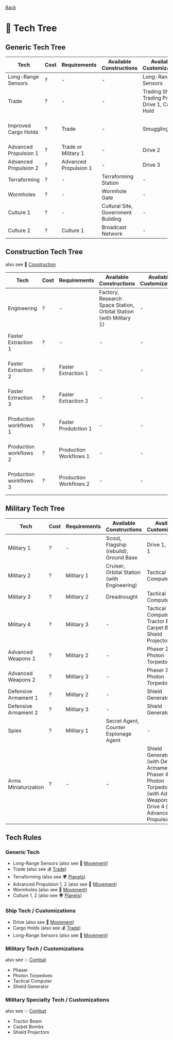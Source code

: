 [Back](https://github.com/haslo/space4x/blob/master/readme.md)

# :satellite: Tech Tree

## Generic Tech Tree

| Tech | Cost | Requirements | Available Constructions | Available Customizations | Special Rules |
|---|---|---|---|---|---|
| Long-Range Sensors | ? | - | - | Long-Range Sensors | - |
| Trade | ? | - | - | Trading Ship, Trading Post, Drive 1, Cargo Hold | - |
| Improved Cargo Holds | ? | Trade | - | Smuggling Hold | Cargo holds double capacity |
| Advanced Propulsion 1 | ? | Trade or Military 1 | - | Drive 2 | - |
| Advanced Propulsion 2 | ? | Advanced Propulsion 1 | - | Drive 3 | - |
| Terraforming | ? | - | Terraforming Station | - | - |
| Wormholes | ? | - | Wormhole Gate | - | - |
| Culture 1 | ? | - | Cultural Site, Government Building | - | - |
| Culture 2 | ? | Culture 1 | Broadcast Network | - | - |

## Construction Tech Tree

also see :construction: [Construction](https://github.com/haslo/space4x/blob/master/construction.md)

| Tech | Cost | Requirements | Available Constructions | Available Customizations | Special Rules |
|---|---|---|---|---|---|
| Engineering | ? | - | Factory, Research Space Station, Orbital Station (with Military 1) | - | - |
| Faster Extraction 1 | ? | - | - | - | 2x extraction per factory and round |
| Faster Extraction 2 | ? | Faster Extraction 1 | - | - | 4x extraction per factory and round |
| Faster Extraction 3 | ? | Faster Extraction 2 | - | - | unlimited extraction per factory and round |
| Production workflows 1 | ? | Faster Produtction 1 | - | - | 2x combination per factory and round |
| Production workflows 2 | ? | Production Workflows 1 | - | - | 4x combination per factory and round |
| Production workflows 3 | ? | Production Workflows 2 | - | - | unlimited combination per factory and round |

## Military Tech Tree

| Tech | Cost | Requirements | Available Constructions | Available Customizations | Special Rules |
|---|---|---|---|---|---|
| Military 1 | ? | - | Scout, Flagship (rebuild), Ground Base | Drive 1, Phaser 1 | - |
| Military 2 | ? | Military 1 | Cruiser, Orbital Station (with Engineering) | Tactical Computer 1 | - |
| Military 3 | ? | Military 2 | Dreadnought | Tactical Computer 2 | - |
| Military 4 | ? | Military 3 | - | Tactical Computer 3, Tractor Beam, Carpet Bombs, Shield Projectors | - |
| Advanced Weapons 1 | ? | Military 2 | - | Phaser 2, Photon Torpedoes 1 | - |
| Advanced Weapons 2 | ? | Military 3 | - | Phaser 3, Photon Torpedoes 2 | - |
| Defensive Armament 1 | ? | Military 2 | - | Shield Generator 1 | - |
| Defensive Armament 2 | ? | Military 3 | - | Shield Generator 2 | - |
| Spies | ? | Military 1 | Secret Agent, Counter Espionage Agent | - | - |
| Arms Miniaturization | ? | - | - | Shield Generator 3 (with Defensive Armament 2), Phaser 4 & Photon Torpedoes 3 (with Advanced Weapons 2), Drive 4 (with Advanced Propulsion 2) | - |

## Tech Rules

### Generic Tech

* Long-Range Sensors (also see :vertical_traffic_light: [Movement](https://github.com/haslo/space4x/blob/master/movement.md))
* Trade (also see :moneybag: [Trade](https://github.com/haslo/space4x/blob/master/trade.md))
* Terraforming (also see :earth_africa: [Planets](https://github.com/haslo/space4x/blob/master/planets.md))
* Advanced Propulsion 1, 2 (also see :vertical_traffic_light: [Movement](https://github.com/haslo/space4x/blob/master/movement.md))
* Wormholes (also see :vertical_traffic_light: [Movement](https://github.com/haslo/space4x/blob/master/movement.md))
* Culture 1, 2 (also see :earth_africa: [Planets](https://github.com/haslo/space4x/blob/master/planets.md))

### Ship Tech / Customizations

* Drive (also see :vertical_traffic_light: [Movement](https://github.com/haslo/space4x/blob/master/movement.md))
* Cargo Holds (also see :moneybag: [Trade](https://github.com/haslo/space4x/blob/master/trade.md))
* Long-Range Sensors (also see :vertical_traffic_light: [Movement](https://github.com/haslo/space4x/blob/master/movement.md))

### Military Tech / Customizations

also see :boom: [Combat](https://github.com/haslo/space4x/blob/master/combat.md)

* Phaser
* Photon Torpedoes
* Tactical Computer
* Shield Generator

### Military Specialty Tech / Customizations

also see :boom: [Combat](https://github.com/haslo/space4x/blob/master/combat.md)

* Tractor Beam
* Carpet Bombs
* Shield Projectors
